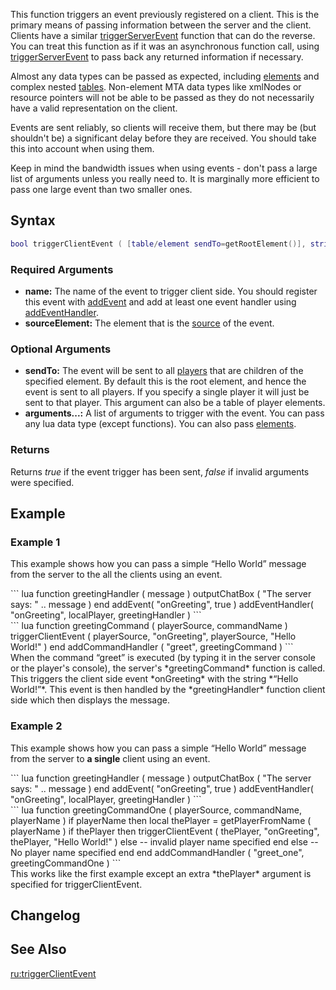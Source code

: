 This function triggers an event previously registered on a client. This is the primary means of passing information between the server and the client. Clients have a similar [triggerServerEvent](/docs/triggerserverevent.md "wikilink") function that can do the reverse. You can treat this function as if it was an asynchronous function call, using [triggerServerEvent](/docs/triggerserverevent.md "wikilink") to pass back any returned information if necessary.

Almost any data types can be passed as expected, including [elements](/docs/element.md "wikilink") and complex nested [tables](/docs/table.md "wikilink"). Non-element MTA data types like xmlNodes or resource pointers will not be able to be passed as they do not necessarily have a valid representation on the client.

Events are sent reliably, so clients will receive them, but there may be (but shouldn't be) a significant delay before they are received. You should take this into account when using them.

Keep in mind the bandwidth issues when using events - don't pass a large list of arguments unless you really need to. It is marginally more efficient to pass one large event than two smaller ones.

Syntax
------

``` lua
bool triggerClientEvent ( [table/element sendTo=getRootElement()], string name, element sourceElement, [arguments...] )
```

### Required Arguments

-   **name:** The name of the event to trigger client side. You should register this event with [addEvent](/docs/addevent.md "wikilink") and add at least one event handler using [addEventHandler](/docs/addeventhandler.md "wikilink").
-   **sourceElement:** The element that is the [source](/docs/event_system#event_handlers.md "wikilink") of the event.

### Optional Arguments

-   **sendTo:** The event will be sent to all [players](/docs/player.md "wikilink") that are children of the specified element. By default this is the root element, and hence the event is sent to all players. If you specify a single player it will just be sent to that player. This argument can also be a table of player elements.
-   **arguments...:** A list of arguments to trigger with the event. You can pass any lua data type (except functions). You can also pass [elements](/docs/element.md "wikilink").

### Returns

Returns *true* if the event trigger has been sent, *false* if invalid arguments were specified.

Example
-------

### Example 1

This example shows how you can pass a simple “Hello World” message from the server to the all the clients using an event.

<section name="Client" class="client" show="true">
``` lua
function greetingHandler ( message )
    outputChatBox ( "The server says: " .. message )
end
addEvent( "onGreeting", true )
addEventHandler( "onGreeting", localPlayer, greetingHandler )
```

</section>
<section name="Server" class="server" show="true">
``` lua
function greetingCommand ( playerSource, commandName )
    triggerClientEvent ( playerSource, "onGreeting", playerSource, "Hello World!" )
end
addCommandHandler ( "greet", greetingCommand )
```

</section>
When the command “greet” is executed (by typing it in the server console or the player's console), the server's *greetingCommand* function is called. This triggers the client side event *onGreeting* with the string *“Hello World!”*. This event is then handled by the *greetingHandler* function client side which then displays the message.

### Example 2

This example shows how you can pass a simple “Hello World” message from the server to **a single** client using an event.

<section name="Client" class="client" show="true">
``` lua
function greetingHandler ( message )
    outputChatBox ( "The server says: " .. message )
end
addEvent( "onGreeting", true )
addEventHandler( "onGreeting", localPlayer, greetingHandler )
```

</section>
<section name="Server" class="server" show="true">
``` lua
function greetingCommandOne ( playerSource, commandName, playerName )
    if playerName then
        local thePlayer = getPlayerFromName ( playerName )
        if thePlayer then
            triggerClientEvent ( thePlayer, "onGreeting", thePlayer, "Hello World!" )
        else
            -- invalid player name specified
        end
    else
        -- No player name specified
    end 
end
addCommandHandler ( "greet_one", greetingCommandOne )
```

</section>
This works like the first example except an extra *thePlayer* argument is specified for triggerClientEvent.

Changelog
---------

See Also
--------

[ru:triggerClientEvent](/docs/ru-triggerclientevent.md "wikilink")
